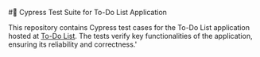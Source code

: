#🚀 Cypress Test Suite for To-Do List Application

This repository contains Cypress test cases for the To-Do List application hosted at [To-Do List](https://todolist.james.am/#/). The tests verify key functionalities of the application, ensuring its reliability and correctness.'
